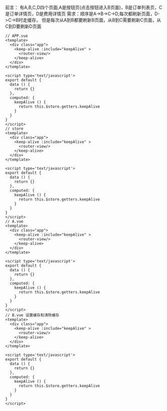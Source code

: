 前言：
	有A,B,C,D四个页面,A是按钮页(点击按钮进入B页面)，B是订单列表页，C是订单详情页，D是费用详情页
	需求：顺序是A->B->C->D,每次都刷新页面，D->C->B时走缓存，
	但是每次从A到B都要刷新B页面，从B到C需要刷新C页面，从C到D要刷新D页面

	// APP.vue
	<template>
      <div class="app">
        <keep-alive :include="keepAlive" >
          <router-view/>
        </keep-alive>
      </div>
    </template>

    <script type='text/javascript'>
    export default {
      data () {
        return {}
      },
      computed: {
        keepAlive () {
          return this.$store.getters.keepAlive
        }
      }
    }
    </script>
    // store
    <template>
      <div class="app">
        <keep-alive :include="keepAlive" >
          <router-view/>
        </keep-alive>
      </div>
    </template>

    <script type='text/javascript'>
    export default {
      data () {
        return {}
      },
      computed: {
        keepAlive () {
          return this.$store.getters.keepAlive
        }
      }
    }
    </script>
    // A.vue
    <template>
      <div class="app">
        <keep-alive :include="keepAlive" >
          <router-view/>
        </keep-alive>
      </div>
    </template>

    <script type='text/javascript'>
    export default {
      data () {
        return {}
      },
      computed: {
        keepAlive () {
          return this.$store.getters.keepAlive
        }
      }
    }
    </script>
    // B.vue 设置缓存和清除缓存
    <template>
      <div class="app">
        <keep-alive :include="keepAlive" >
          <router-view/>
        </keep-alive>
      </div>
    </template>

    <script type='text/javascript'>
    export default {
      data () {
        return {}
      },
      computed: {
        keepAlive () {
          return this.$store.getters.keepAlive
        }
      }
    }
    </script>
